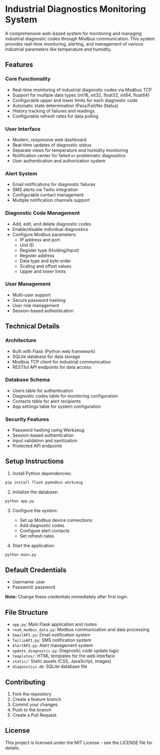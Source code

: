# Industrial Diagnostics Monitoring System

A comprehensive web-based system for monitoring and managing industrial diagnostic codes through Modbus communication. This system provides real-time monitoring, alerting, and management of various industrial parameters like temperature and humidity.

## Features

### Core Functionality
- Real-time monitoring of industrial diagnostic codes via Modbus TCP
- Support for multiple data types (int16, int32, float32, int64, float64)
- Configurable upper and lower limits for each diagnostic code
- Automatic state determination (Pass/Fail/No Status)
- History tracking of failures and readings
- Configurable refresh rates for data polling

### User Interface
- Modern, responsive web dashboard
- Real-time updates of diagnostic status
- Separate views for temperature and humidity monitoring
- Notification center for failed or problematic diagnostics
- User authentication and authorization system

### Alert System
- Email notifications for diagnostic failures
- SMS alerts via Twilio integration
- Configurable contact management
- Multiple notification channels support

### Diagnostic Code Management
- Add, edit, and delete diagnostic codes
- Enable/disable individual diagnostics
- Configure Modbus parameters:
  - IP address and port
  - Unit ID
  - Register type (Holding/Input)
  - Register address
  - Data type and byte order
  - Scaling and offset values
  - Upper and lower limits

### User Management
- Multi-user support
- Secure password hashing
- User role management
- Session-based authentication

## Technical Details

### Architecture
- Built with Flask (Python web framework)
- SQLite database for data storage
- Modbus TCP client for industrial communication
- RESTful API endpoints for data access

### Database Schema
- Users table for authentication
- Diagnostic codes table for monitoring configuration
- Contacts table for alert recipients
- App settings table for system configuration

### Security Features
- Password hashing using Werkzeug
- Session-based authentication
- Input validation and sanitization
- Protected API endpoints

## Setup Instructions

1. Install Python dependencies:
```bash
pip install flask pymodbus werkzeug
```

2. Initialize the database:
```bash
python app.py
```

3. Configure the system:
   - Set up Modbus device connections
   - Add diagnostic codes
   - Configure alert contacts
   - Set refresh rates

4. Start the application:
```bash
python main.py
```

## Default Credentials
- Username: user
- Password: password

**Note:** Change these credentials immediately after first login.

## File Structure
- `app.py`: Main Flask application and routes
- `read_modbus_data.py`: Modbus communication and data processing
- `EmailAPI.py`: Email notification system
- `TwilioAPI.py`: SMS notification system
- `AlertAPI.py`: Alert management system
- `update_diagnostic.py`: Diagnostic code update logic
- `templates/`: HTML templates for the web interface
- `static/`: Static assets (CSS, JavaScript, images)
- `diagnostics.db`: SQLite database file

## Contributing
1. Fork the repository
2. Create a feature branch
3. Commit your changes
4. Push to the branch
5. Create a Pull Request

## License
This project is licensed under the MIT License - see the LICENSE file for details. 